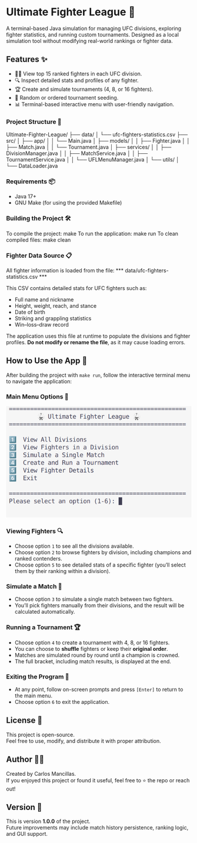 # Ultimate Fighter League 🥋

A terminal-based Java simulation for managing UFC divisions, exploring fighter statistics, and running custom tournaments. Designed as a local simulation tool without modifying real-world rankings or fighter data.

## Features ✨

- 🧑‍💻 View top 15 ranked fighters in each UFC division.
- 🔍 Inspect detailed stats and profiles of any fighter.
- 🏆 Create and simulate tournaments (4, 8, or 16 fighters).
- 🎲 Random or ordered tournament seeding.
- 📊 Terminal-based interactive menu with user-friendly navigation.

### Project Structure 🧱 

Ultimate-Fighter-League/
├── data/
│   └── ufc-fighters-statistics.csv
├── src/
│   ├── app/
│   │   └── Main.java
│   ├── models/
│   │   ├── Fighter.java
│   │   ├── Match.java
│   │   └── Tournament.java
│   ├── services/
│   │   ├── DivisionManager.java
│   │   ├── MatchService.java
│   │   ├── TournamentService.java
│   │   └── UFLMenuManager.java
│   └── utils/
│       └── DataLoader.java

### Requirements 📦

- Java 17+
- GNU Make (for using the provided Makefile)

### Building the Project 🛠️ 

To compile the project:
    make
To run the application:
    make run
To clean compiled files:
    make clean

### Fighter Data Source 📋 

All fighter information is loaded from the file:
    *** data/ufc-fighters-statistics.csv ***

This CSV contains detailed stats for UFC fighters such as:

- Full name and nickname  
- Height, weight, reach, and stance  
- Date of birth  
- Striking and grappling statistics  
- Win–loss–draw record  

The application uses this file at runtime to populate the divisions and fighter profiles. **Do not modify or rename the file**, as it may cause loading errors.

## How to Use the App 🚀 

After building the project with `make run`, follow the interactive terminal menu to navigate the application:

### Main Menu Options 🧭 
![Menu Screenshot](screenshots/menu-preview.png)

### Viewing Fighters 🔍 
- Choose option `1` to see all the divisions available.
- Choose option `2` to browse fighters by division, including champions and ranked contenders.
- Choose option `5` to see detailed stats of a specific fighter (you’ll select them by their ranking within a division).

### Simulate a Match 🥊
- Choose option `3` to simulate a single match between two fighters.
- You’ll pick fighters manually from their divisions, and the result will be calculated automatically.

### Running a Tournament 🏆
- Choose option `4` to create a tournament with 4, 8, or 16 fighters.
- You can choose to **shuffle** fighters or keep their **original order**.
- Matches are simulated round by round until a champion is crowned.
- The full bracket, including match results, is displayed at the end.

### Exiting the Program 🚪
- At any point, follow on-screen prompts and press `[Enter]` to return to the main menu.
- Choose option `6` to exit the application.

## License 📄

This project is open-source.  
Feel free to use, modify, and distribute it with proper attribution.

## Author 🧑‍💻

Created by Carlos Mancillas.  
If you enjoyed this project or found it useful, feel free to ⭐ the repo or reach out!

## Version 📌

This is version **1.0.0** of the project.  
Future improvements may include match history persistence, ranking logic, and GUI support.




